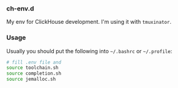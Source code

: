 ### ch-env.d

My env for ClickHouse development.
I'm using it with `tmuxinator`.

### Usage

Usually you should put the following into `~/.bashrc` or `~/.profile`:

```bash
# fill .env file and
source toolchain.sh
source completion.sh
source jemalloc.sh
```
